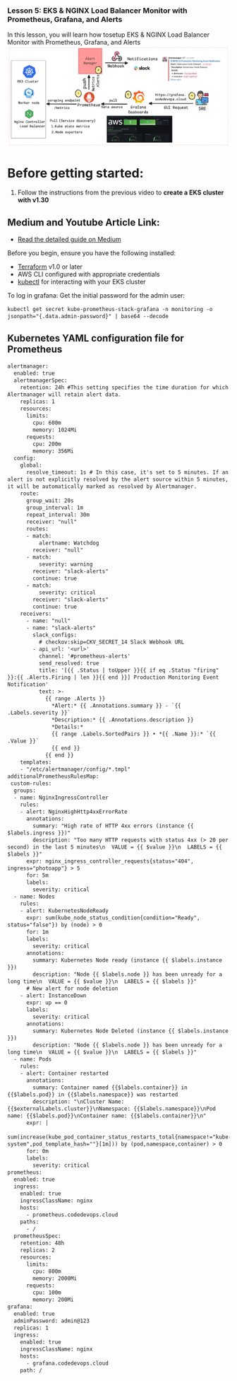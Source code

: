 ### Lesson 5:  EKS & NGINX Load Balancer Monitor with Prometheus, Grafana, and Alerts

In this lesson, you will learn how tosetup EKS & NGINX Load Balancer Monitor with Prometheus, Grafana, and Alerts
![MONITORING](monitoring-v6.png)

# Before getting started:
1. Follow the instructions from the previous video to <b>create a EKS cluster with v1.30</b>

## Medium and Youtube Article Link:
- [Read the detailed guide on Medium](https://medium.com/@rvisingh1221/eks-nginx-load-balancer-monitor-with-prometheus-grafana-and-alerts-93a4c2ae6ef4)


Before you begin, ensure you have the following installed:

- [Terraform](https://www.terraform.io/downloads.html) v1.0 or later
- AWS CLI configured with appropriate credentials
- [kubectl](https://kubernetes.io/docs/tasks/tools/) for interacting with your EKS cluster

To log in grafana:
Get the initial password for the admin user:

```
kubectl get secret kube-prometheus-stack-grafana -n monitoring -o jsonpath="{.data.admin-password}" | base64 --decode
```

##  Kubernetes YAML configuration file for Prometheus
```
alertmanager:
  enabled: true
  alertmanagerSpec:
    retention: 24h #This setting specifies the time duration for which Alertmanager will retain alert data. 
    replicas: 1
    resources:
      limits:
        cpu: 600m
        memory: 1024Mi
      requests:
        cpu: 200m
        memory: 356Mi
  config:
    global:
      resolve_timeout: 1s # In this case, it's set to 5 minutes. If an alert is not explicitly resolved by the alert source within 5 minutes, it will be automatically marked as resolved by Alertmanager.
    route:
      group_wait: 20s
      group_interval: 1m
      repeat_interval: 30m
      receiver: "null"
      routes:
      - match:
          alertname: Watchdog
        receiver: "null"
      - match:
          severity: warning
        receiver: "slack-alerts"
        continue: true
      - match:
          severity: critical
        receiver: "slack-alerts"
        continue: true
    receivers:
      - name: "null"
      - name: "slack-alerts"
        slack_configs:
          # checkov:skip=CKV_SECRET_14 Slack Webhook URL
        - api_url: '<url>'
          channel: '#prometheus-alerts'
          send_resolved: true
          title: '[{{ .Status | toUpper }}{{ if eq .Status "firing" }}:{{ .Alerts.Firing | len }}{{ end }}] Production Monitoring Event Notification'
          text: >-
            {{ range .Alerts }}
              *Alert:* {{ .Annotations.summary }} - `{{ .Labels.severity }}`
              *Description:* {{ .Annotations.description }}
              *Details:*
              {{ range .Labels.SortedPairs }} • *{{ .Name }}:* `{{ .Value }}`
              {{ end }}
            {{ end }}
    templates:
    - "/etc/alertmanager/config/*.tmpl"
additionalPrometheusRulesMap:
 custom-rules:
  groups:
  - name: NginxIngressController
    rules:
    - alert: NginxHighHttp4xxErrorRate
      annotations:
        summary: "High rate of HTTP 4xx errors (instance {{ $labels.ingress }})"
        description: "Too many HTTP requests with status 4xx (> 20 per second) in the last 5 minutes\n  VALUE = {{ $value }}\n  LABELS = {{ $labels }}"
      expr: nginx_ingress_controller_requests{status="404", ingress="photoapp"} > 5
      for: 5m
      labels:
        severity: critical      
  - name: Nodes
    rules:
    - alert: KubernetesNodeReady
      expr: sum(kube_node_status_condition{condition="Ready", status="false"}) by (node) > 0
      for: 1m
      labels:
        severity: critical
      annotations:
        summary: Kubernetes Node ready (instance {{ $labels.instance }})
        description: "Node {{ $labels.node }} has been unready for a long time\n  VALUE = {{ $value }}\n  LABELS = {{ $labels }}"         
      # New alert for node deletion
    - alert: InstanceDown
      expr: up == 0
      labels:
        severity: critical
      annotations:
        summary: Kubernetes Node Deleted (instance {{ $labels.instance }})
        description: "Node {{ $labels.node }} has been unready for a long time\n  VALUE = {{ $value }}\n  LABELS = {{ $labels }}"     
  - name: Pods 
    rules: 
    - alert: Container restarted 
      annotations: 
        summary: Container named {{$labels.container}} in {{$labels.pod}} in {{$labels.namespace}} was restarted 
        description: "\nCluster Name: {{$externalLabels.cluster}}\nNamespace: {{$labels.namespace}}\nPod name: {{$labels.pod}}\nContainer name: {{$labels.container}}\n" 
      expr: | 
        sum(increase(kube_pod_container_status_restarts_total{namespace!="kube-system",pod_template_hash=""}[1m])) by (pod,namespace,container) > 0 
      for: 0m 
      labels: 
        severity: critical            
prometheus:
  enabled: true
  ingress:
    enabled: true
    ingressClassName: nginx
    hosts:
      - prometheus.codedevops.cloud
    paths:  
      - /
  prometheusSpec:
    retention: 48h
    replicas: 2
    resources:
      limits:
        cpu: 800m
        memory: 2000Mi
      requests:
        cpu: 100m
        memory: 200Mi
grafana:
  enabled: true
  adminPassword: admin@123
  replicas: 1
  ingress:
    enabled: true
    ingressClassName: nginx
    hosts:
      - grafana.codedevops.cloud
    path: /
```
